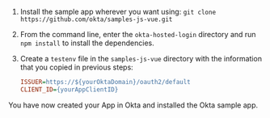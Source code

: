 1. Install the sample app wherever you want using: `git clone https://github.com/okta/samples-js-vue.git`
2. From the command line, enter the `okta-hosted-login` directory and run `npm install` to install the dependencies.
3. Create a `testenv` file in the  `samples-js-vue` directory with the  information that you copied in previous steps:

    ```ini
    ISSUER=https://${yourOktaDomain}/oauth2/default
    CLIENT_ID={yourAppClientID}
    ```

You have now created your App in Okta and installed the Okta <StackSnippet snippet="applang" noSelector inline /> sample app.